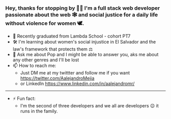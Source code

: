 ### Hey, thanks for stopping by 👋🏾 I'm a full stack web developer passionate about the web :spider_web: and social justice for a daily life without violence for women :dove:.


- 🔭 Recently graduated from Lambda School - cohort PT7
- :hammer_and_wrench: I'm learning about women's social injustice in El Salvador and the law's framework that protects them ⚖ 
- 💬 Ask me about Pop and I might be able to answer you, aks me about any other genres and I'll be lost
- 📫 How to reach me:
  - Just DM me at my twittter and follow me if you want https://twitter.com/AalejandroMejia
  - or LinkedIn https://www.linkedin.com/in/aalejandromr/
***
- ⚡ Fun fact:
  - I'm the second of three developers and we all are developers :wink: it runs in the family.
